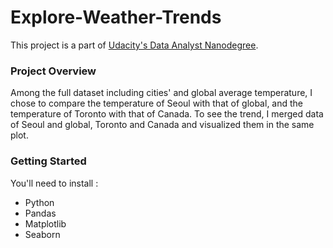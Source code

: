 # Explore-Weather-Trends

This project is a part of [Udacity's Data Analyst Nanodegree](https://www.udacity.com/course/data-analyst-nanodegree--nd002). 

### Project Overview 
Among the full dataset including cities' and global average temperature, I chose to compare the temperature of Seoul with that of global, and the temperature of Toronto with that of Canada.
To see the trend, I merged data of Seoul and global, Toronto and Canada and visualized them in the same plot. 


### Getting Started 
You'll need to install :
* Python
* Pandas 
* Matplotlib
* Seaborn
